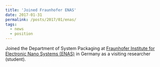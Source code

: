 ```yaml
---
title: 'Joined Fraunhofer ENAS'
date: 2017-01-31
permalink: /posts/2017/01/enas/
tags:
  - news
  - position
---
```


Joined the Department of System Packaging at [Fraunhofer Institute for Electronic Nano Systems (ENAS)](http://www.enas.fraunhofer.de/en.html) in Germany as a visiting researcher (student).
